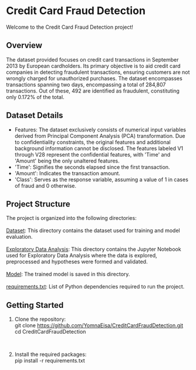 # Credit Card Fraud Detection
Welcome to the Credit Card Fraud Detection project!

## Overview
The dataset provided focuses on credit card transactions in September 2013 by European cardholders. Its primary objective is to aid credit card companies in detecting fraudulent transactions, ensuring customers are not wrongly charged for unauthorized purchases.
The dataset encompasses transactions spanning two days, encompassing a total of 284,807 transactions. Out of these, 492 are identified as fraudulent, constituting only 0.172% of the total.

## Dataset Details
- Features: The dataset exclusively consists of numerical input variables derived from Principal Component Analysis (PCA) transformation. Due to confidentiality constraints, the original features and additional background information cannot be disclosed. The features labeled V1 through V28 represent the confidential features, with 'Time' and 'Amount' being the only unaltered features.
- 'Time': Signifies the seconds elapsed since the first transaction.
- 'Amount': Indicates the transaction amount.
- 'Class': Serves as the response variable, assuming a value of 1 in cases of fraud and 0 otherwise.

## Project Structure
The project is organized into the following directories:<br>
<br>[Dataset](https://github.com/YomnaEisa/Codsoft/tree/main/CreditCardFraudDetection/Dataset): This directory contains the dataset used for training and model evaluation.<br>
<br>[Exploratory Data Analysis](https://github.com/YomnaEisa/Codsoft/tree/main/CreditCardFraudDetection/Exploratory%20Data%20Analysis): This directory contains the Jupyter Notebook used for Exploratory Data Analysis where the data is explored, preprocessed and hypotheses were formed and validated.<br>
<br>[Model](https://github.com/YomnaEisa/Codsoft/tree/main/CreditCardFraudDetection/Model): The trained model is saved in this directory.<br>
<br>[requirements.txt](https://github.com/YomnaEisa/Codsoft/blob/main/CreditCardFraudDetection/requirements.txt): List of Python dependencies required to run the project.<br>

## Getting Started
1. Clone the repository:<br>
   git clone https://github.com/YomnaEisa/CreditCardFraudDetection.git<br>
   cd CreditCardFraudDetection

<br>

2. Install the required packages:<br>
   pip install -r requirements.txt
